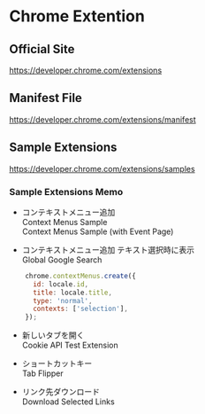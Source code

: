 # Chrome Extention

## Official Site
https://developer.chrome.com/extensions

## Manifest File
https://developer.chrome.com/extensions/manifest

## Sample Extensions
https://developer.chrome.com/extensions/samples

### Sample Extensions Memo

* コンテキストメニュー追加  
Context Menus Sample  
Context Menus Sample (with Event Page)  

* コンテキストメニュー追加 テキスト選択時に表示  
Global Google Search  

```javascript
    chrome.contextMenus.create({
      id: locale.id,
      title: locale.title,
      type: 'normal',
      contexts: ['selection'],
    });
```
* 新しいタブを開く  
Cookie API Test Extension  

* ショートカットキー  
Tab Flipper  

* リンク先ダウンロード  
Download Selected Links  
